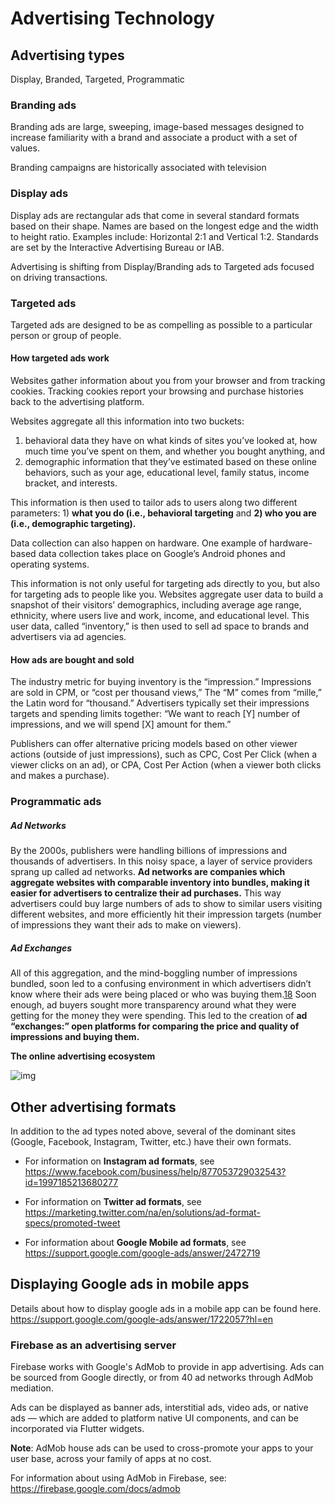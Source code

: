 # Advertising Technology

## Advertising types

Display, Branded, Targeted, Programmatic

### Branding ads

Branding ads are large, sweeping, image-based messages designed to increase familiarity with a brand and associate a product with a set of values.

Branding campaigns are historically associated with television

### Display ads

Display ads are rectangular ads that come in several standard formats based on their shape. Names are based on the longest edge and the width to height ratio. Examples include: Horizontal 2:1 and Vertical 1:2. Standards are set by the Interactive Advertising Bureau or IAB.

Advertising is shifting from Display/Branding ads to Targeted ads focused on driving transactions.

### Targeted ads

Targeted ads are designed to be as compelling as possible to a particular person or group of people.

#### How targeted ads work

Websites gather information about you from your browser and from tracking cookies. Tracking cookies report your browsing and purchase histories back to the advertising platform.

Websites aggregate all this information into two buckets: 

1. behavioral data they have on what kinds of sites you’ve looked at, how much time you’ve spent on them, and whether you bought anything, and 
2. demographic information that they’ve estimated based on these online behaviors, such as your age, educational level, family status, income bracket, and interests. 

This information is then used to tailor ads to users along two different parameters: 1) **what you do (i.e., behavioral targeting** and **2) who you are (i.e., demographic targeting).**

Data collection can also happen on hardware. One example of hardware-based data collection takes place on Google’s Android phones and operating systems. 

This information is not only useful for targeting ads directly to you, but also for targeting ads to people like you. Websites aggregate user data to build a snapshot of their visitors’ demographics, including average age range, ethnicity, where users live and work, income, and educational level. This user data, called “inventory,” is then used to sell ad space to brands and advertisers via ad agencies.

#### How ads are bought and sold

The industry metric for buying inventory is the “impression.” Impressions are sold in CPM, or “cost per thousand views,” The “M” comes from “mille,” the Latin word for “thousand.” Advertisers typically set their impressions targets and spending limits together: “We want to reach [Y] number of impressions, and we will spend [X] amount for them.”

Publishers can offer alternative pricing models based on other viewer actions (outside of just impressions), such as CPC, Cost Per Click (when a viewer clicks on an ad), or CPA, Cost Per Action (when a viewer both clicks and makes a purchase).

### Programmatic ads

##### Ad Networks

By the 2000s, publishers were handling billions of impressions and thousands of advertisers. In this noisy space, a layer of service providers sprang up called ad networks. **Ad networks are companies which aggregate websites with comparable inventory into bundles, making it easier for advertisers to centralize their ad purchases.** This way advertisers could buy large numbers of ads to show to similar users visiting different websites, and more efficiently hit their impression targets (number of impressions they want their ads to make on viewers).

##### Ad Exchanges

All of this aggregation, and the mind-boggling number of impressions bundled, soon led to a confusing environment in which advertisers didn’t know where their ads were being placed or who was buying them.[18](https://www.cjr.org/tow_center_reports/the-guide-to-advertising-technology.php#citations) Soon enough, ad buyers sought more transparency around what they were getting for the money they were spending. This led to the creation of **ad “exchanges:” open platforms for comparing the price and quality of impressions and buying them.**



**The online advertising ecosystem**

![img](https://cdn.cjr.org/wp-content/uploads/2018/11/DisplayAdsGraphic-800x600.jpg)



## Other advertising formats 

In addition to the ad types noted above, several of the dominant sites (Google, Facebook, Instagram, Twitter, etc.) have their own formats. 

- For information on **Instagram ad formats**, see https://www.facebook.com/business/help/877053729032543?id=1997185213680277
- For information on **Twitter ad formats**, see https://marketing.twitter.com/na/en/solutions/ad-format-specs/promoted-tweet

- For information about **Google Mobile ad formats**, see https://support.google.com/google-ads/answer/2472719

## Displaying Google ads in mobile apps

Details about how to display google ads in a mobile app can be found here. https://support.google.com/google-ads/answer/1722057?hl=en

### Firebase as an advertising server

Firebase works with Google's AdMob to provide in app advertising. Ads can be sourced from Google directly, or from 40 ad networks through AdMob mediation. 

Ads can be displayed as banner ads, interstitial ads, video ads, or native ads — which are added to platform native UI components, and can be incorporated via Flutter widgets. 

**Note**: AdMob house ads can be used to cross-promote your apps to your user base, across your family of apps at no cost.

For information about using AdMob in Firebase, see: https://firebase.google.com/docs/admob